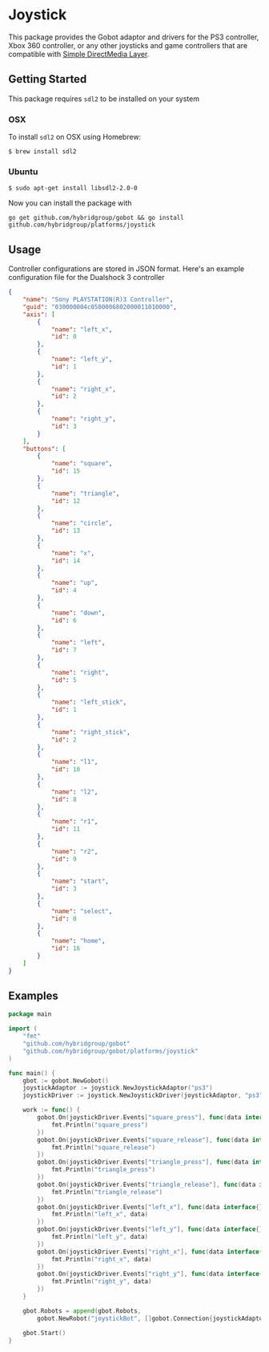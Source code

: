# Joystick

This package provides the Gobot adaptor and drivers for the PS3 controller, Xbox 360 controller, or any other joysticks and game controllers that are compatible with [Simple DirectMedia Layer](http://www.libsdl.org/).

## Getting Started

This package requires `sdl2` to be installed on your system

### OSX

To install `sdl2` on OSX using Homebrew:

```
$ brew install sdl2
```

### Ubuntu

```
$ sudo apt-get install libsdl2-2.0-0
```

Now you can install the package with 
```
go get github.com/hybridgroup/gobot && go install github.com/hybridgroup/platforms/joystick
```

## Usage

Controller configurations are stored in JSON format. Here's an example configuration file for the Dualshock 3 controller
```json
{
    "name": "Sony PLAYSTATION(R)3 Controller",
    "guid": "030000004c0500006802000011010000",
    "axis": [
        {
            "name": "left_x",
            "id": 0
        },
        {
            "name": "left_y",
            "id": 1
        },
        {
            "name": "right_x",
            "id": 2
        },
        {
            "name": "right_y",
            "id": 3
        }
    ],
    "buttons": [
        {
            "name": "square",
            "id": 15
        },
        {
            "name": "triangle",
            "id": 12
        },
        {
            "name": "circle",
            "id": 13
        },
        {
            "name": "x",
            "id": 14
        },
        {
            "name": "up",
            "id": 4
        },
        {
            "name": "down",
            "id": 6
        },
        {
            "name": "left",
            "id": 7
        },
        {
            "name": "right",
            "id": 5
        },
        {
            "name": "left_stick",
            "id": 1
        },
        {
            "name": "right_stick",
            "id": 2
        },
        {
            "name": "l1",
            "id": 10
        },
        {
            "name": "l2",
            "id": 8
        },
        {
            "name": "r1",
            "id": 11
        },
        {
            "name": "r2",
            "id": 9
        },
        {
            "name": "start",
            "id": 3
        },
        {
            "name": "select",
            "id": 0
        },
        {
            "name": "home",
            "id": 16
        }
    ]
}
```

## Examples
```go
package main

import (
    "fmt"
    "github.com/hybridgroup/gobot"
    "github.com/hybridgroup/gobot/platforms/joystick"
)

func main() {
    gbot := gobot.NewGobot()
    joystickAdaptor := joystick.NewJoystickAdaptor("ps3")
    joystickDriver := joystick.NewJoystickDriver(joystickAdaptor, "ps3", "./platforms/joystick/configs/dualshock3.json")

    work := func() {
        gobot.On(joystickDriver.Events["square_press"], func(data interface{}) {
            fmt.Println("square_press")
        })
        gobot.On(joystickDriver.Events["square_release"], func(data interface{}) {
            fmt.Println("square_release")
        })
        gobot.On(joystickDriver.Events["triangle_press"], func(data interface{}) {
            fmt.Println("triangle_press")
        })
        gobot.On(joystickDriver.Events["triangle_release"], func(data interface{}) {
            fmt.Println("triangle_release")
        })
        gobot.On(joystickDriver.Events["left_x"], func(data interface{}) {
            fmt.Println("left_x", data)
        })
        gobot.On(joystickDriver.Events["left_y"], func(data interface{}) {
            fmt.Println("left_y", data)
        })
        gobot.On(joystickDriver.Events["right_x"], func(data interface{}) {
            fmt.Println("right_x", data)
        })
        gobot.On(joystickDriver.Events["right_y"], func(data interface{}) {
            fmt.Println("right_y", data)
        })
    }

    gbot.Robots = append(gbot.Robots,
        gobot.NewRobot("joystickBot", []gobot.Connection{joystickAdaptor}, []gobot.Device{joystickDriver}, work))

    gbot.Start()
}
```